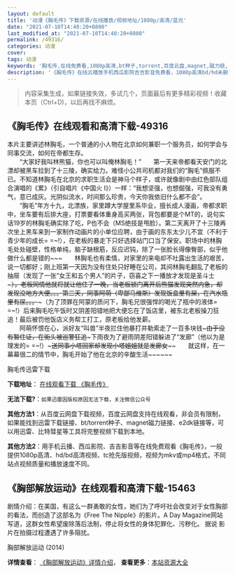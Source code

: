 ```yaml
---
layout: default
title: '动漫《胸毛传》下载资源/在线播放/视频地址/1080p/高清/蓝光'
date: "2021-07-10T14:40:20+0800"
last_modified_at: "2021-07-10T14:40:20+0800"
permalink: /49316/
categories: 动漫
cover:
tags: 动漫
keywords: '胸毛传,在线免费看,1080p高清,bt种子,torrent,百度云盘,magnet,磁力链,迅雷下载资源'
description: '《胸毛传》在线云播放手机西瓜影院吉吉影音免费看，1080p高清bd/hd未删减完整版和tc抢先枪版，mkv/mp4格式，附带bt/torrent种子、magnet/磁力链、百度云盘、网盘资源迅雷下载链接'
---
```


>内容采集生成，如果链接失效，多试几个，页面最后有更多精彩视频！收藏本页（Ctrl+D)，以后再找不麻烦。


## 《胸毛传》在线观看和高清下载-49316

本片主要讲述林胸毛，一个普通的小人物在北京如何兼职一个服务员，如何学会与同事交流，如何在帝都生存。<br />　　“大家好我叫林熊猫，你也可以叫俺林胸毛！&rdquo;　　第一天来帝都看天安门的北漂却被黑车拉到了十三陵，确实给力。难怪小公共司机都对我们的&ldquo;胸毛”佩服不已。不知道林胸毛在北京的求职生活会是神马个样子，或许就像剧中由红色部队组合演唱的《累》（引自唱片《中国火 I》）一样：“我想坚强，也想倔强，可我没有勇气，意已成灰。光阴似流水，时间那么珍贵，今天你我依旧什么都不会”。<br />　　“胸毛”年方十九，北漂族，家里蹲大学屋里系毕业，擅长成人漫画，帝都求职中，坐车要有后排大座，打票要看体重身高买两张，背包都要是个MT的，说句实话19岁的林胸毛确实除了吃，P也不会（MS绝技是甩脸）。第二天离开了十三陵再次坐上黑车来到一家制作动画片的小单位应聘，由于画的东东太少儿不宜（不利于青少年的成长= =~!），在老板的暴走下只好选择站门口当了保安。职场中的林胸毛处处碰壁，性格单纯，脑子缺根筋，反应迟钝，除了一张脸长得像臀部，似乎他做什么都是错的~~~　　林胸毛也有柔情，对家里的来电却不吐露出生活的艰苦，说一切都好；刚上班第一天因为没有住处只好睡在公司，其间林胸毛翻乱了老板的抽屉（发现了一张&ldquo;女王和五个男人&rdquo;的片子，窃喜之下一播放才发现是圣斗士~~~），老板同情他就将就让他住了一晚，当老板锁门离开后熊猫发现突然内急，却发现没地方大便。。。第二天，同事阿萌（卑鄙马维斯）发现饭盒里有屎，在汽水瓶里有尿。。。~~~（为了顶罪在阿蒙的质问下，胸毛兄很强悍的喝光了瓶中的液体= =~!）后来胸毛吃午饭时又阴差阳错地把大便忘在了饭店里，被东北老板操刀狂追！最后被罚他饭店义务帮工打工，原老板给他发薪。<br />　　阿萌怀恨在心，派好友&ldquo;叫兽”半夜拦住他暴打并勒索走了一百多块钱~~~~~由于没有暂住证，在街头被巡警狂追~~~~~下雨夜为了避雨阴差阳错躲进了“发廊”（他以为是理发的= =~!）~~~~~送同事小塔回家却发现小塔姐姐就是发廊女~~~~~~　　就这样，在一幕幕很二的情节中，胸毛开始了他在北京的辛酸生活~~~~~~


胸毛传迅雷下载

**下载地址**： [在线观看下载 《胸毛传》](https://www.993dy.com//vod-detail-id-4287.html) 


**无法下载?**：`如果迅雷因版权原因无法下载，关注微信公众号 `

**其他方法1**：从百度云网盘下载视频，百度云网盘支持在线观看，非会员有限制，如果能找到迅雷下载链接、bt/torrent种子、magnet磁力链接、e2dk链接等，可以用迅雷、比特彗星等工具将完整视频下载到本地。

**其他方法2**：用手机云播、西瓜影院、吉吉影音等在线免费观看《胸毛传》，一般提供1080p高清、hd/bd高清视频、tc抢先版视频，视频为mkv或mp4格式，不同站点视频质量和播放速度不同。


## 《胸部解放运动》在线观看和高清下载-15463

剧情介绍：在美国，有这么一群勇敢的女性，她们为了呼吁社会改变对于女性胸部的看法，而创造了这部名为《Free The Nipple》的影片。A Day Magazine网站写道，这群女性希望废除落后法制，停止将女性的身体犯罪化、污秽化。 据说 影片在拍摄过程遭遇了许多阻扰。


胸部解放运动 (2014)

**详情查看**： [《胸部解放运动》详情介绍](/movie/15463/)， **查看更多**：[本站资源大全](/movie/t/all/)

